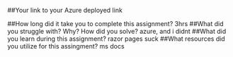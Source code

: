##Your link to your Azure deployed link

##How long did it take you to complete this assignment?
3hrs
##What did you struggle with? Why? How did you solve?
azure, and i didnt
##What did you learn during this assignment?
razor pages suck
##What resources did you utilize for this assingment?
ms docs
